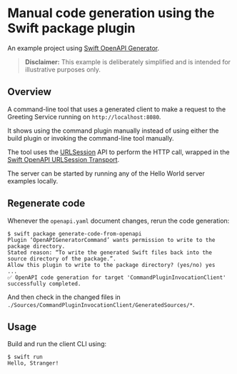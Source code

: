 # Manual code generation using the Swift package plugin

An example project using [Swift OpenAPI Generator](https://github.com/apple/swift-openapi-generator).

> **Disclaimer:** This example is deliberately simplified and is intended for illustrative purposes only.

## Overview

A command-line tool that uses a generated client to make a request to the Greeting Service running on `http://localhost:8080`.

It shows using the command plugin manually instead of using either the build plugin or invoking the command-line tool manually.

The tool uses the [URLSession](https://developer.apple.com/documentation/foundation/urlsession) API to perform the HTTP call, wrapped in the [Swift OpenAPI URLSession Transport](https://github.com/apple/swift-openapi-urlsession).

The server can be started by running any of the Hello World server examples locally.

## Regenerate code

Whenever the `openapi.yaml` document changes, rerun the code generation:

```
$ swift package generate-code-from-openapi
Plugin ‘OpenAPIGeneratorCommand’ wants permission to write to the package directory.
Stated reason: “To write the generated Swift files back into the source directory of the package.”.
Allow this plugin to write to the package directory? (yes/no) yes
...
✅ OpenAPI code generation for target 'CommandPluginInvocationClient' successfully completed.
```

And then check in the changed files in `./Sources/CommandPluginInvocationClient/GeneratedSources/*`.

## Usage

Build and run the client CLI using:

```
$ swift run
Hello, Stranger!
```

